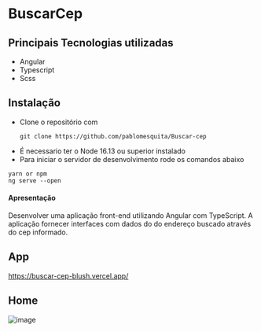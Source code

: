 # BuscarCep

## Principais Tecnologias utilizadas

- Angular
- Typescript
- Scss

## Instalação

- Clone o repositório com
  ```
  git clone https://github.com/pablomesquita/Buscar-cep
  ```
- É necessario ter o Node 16.13 ou superior instalado
- Para iniciar o servidor de desenvolvimento rode os comandos abaixo

```
yarn or npm
ng serve --open
```

#### Apresentação

Desenvolver uma aplicação front-end utilizando Angular com TypeScript. A aplicação fornecer interfaces com dados do do endereço buscado através do cep informado.

## App
https://buscar-cep-blush.vercel.app/


## Home

![image](https://github.com/pablomesquita/Buscar-cep/assets/92414667/cecfccd4-6e1a-4af6-b1f0-6f802628f297)


